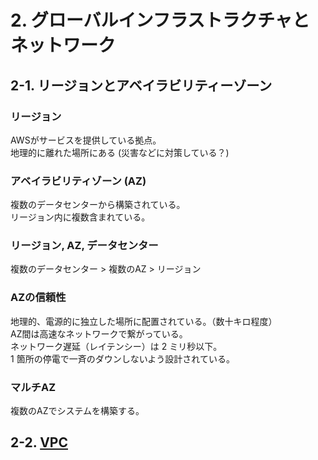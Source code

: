 # 2. グローバルインフラストラクチャとネットワーク  

## 2-1. リージョンとアベイラビリティーゾーン  

### リージョン  
AWSがサービスを提供している拠点。  
地理的に離れた場所にある (災害などに対策している？)  

### アベイラビリティゾーン (AZ)  
複数のデータセンターから構築されている。  
リージョン内に複数含まれている。  

### リージョン, AZ, データセンター  
複数のデータセンター > 複数のAZ > リージョン  

### AZの信頼性  
地理的、電源的に独立した場所に配置されている。（数十キロ程度）  
AZ間は高速なネットワークで繋がっている。  
ネットワーク遅延（レイテンシー）は 2 ミリ秒以下。  
1 箇所の停電で一斉のダウンしないよう設計されている。  

### マルチAZ  
複数のAZでシステムを構築する。  


## 2-2. [VPC](../services/VPC.md)  
